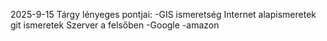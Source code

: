 2025-9-15
Tárgy lényeges pontjai:
-GIS ismeretség                                                                                                                                                                                                  Internet alapismeretek
git ismeretek
Szerver a felsőben
 -Google
 -amazon
